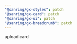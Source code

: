 ```yaml
---
"@sanring/gx-styles": patch
"@sanring/gx-card": patch
"@sanring/gx-ui": patch
"@sanring/gx-breadcrumb": patch
---
```


upload card
